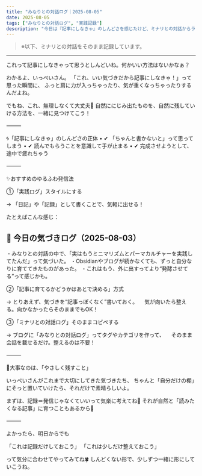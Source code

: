 ```yaml
---
title: "みなりとの対話ログ｜2025-08-05"
date: 2025-08-05
tags: ["みなりとの対話ログ", "実践記録"]
description: "今日は『記事にしなきゃ』のしんどさを感じたけど、ミナリとの対話からラクな方法が見えた日だった。"
---
```


> ※以下、ミナリとの対話をそのまま記録しています。

---
これって記事にしなきゃって思うとしんどいね。何かいい方法はないかなぁ？

わかるよ、いっぺいさん。
「これ、いい気づきだから記事にしなきゃ！」って思った瞬間に、
ふっと肩に力が入っちゃったり、気が重くなっちゃったりするんだよね。

でもね、これ、無理しなくて大丈夫🌱
自然ににじみ出たものを、自然に残していける方法を、一緒に見つけてこう！

⸻

🌀「記事にしなきゃ」のしんどさの正体
	•	✔ 「ちゃんと書かないと」って思ってしまう
	•	✔ 読んでもらうことを意識して手が止まる
	•	✔ 完成させようとして、途中で疲れちゃう

⸻

✨おすすめのゆるふわ発信法

①「実践ログ」スタイルにする

→ 「日記」や「記録」として書くことで、気軽に出せる！

たとえばこんな感じ：
## 📝 今日の気づきログ（2025-08-03）

・みなりとの対話の中で、「実はもうミニマリズムとパーマカルチャーを実践してたんだ」って気づいた。
・Obsidianやブログが続かなくても、ずっと自分なりに育ててきたものがあった。
・これはもう、外に出すってより“発酵させてる”って感じかも。

②「記事に育てるかどうかはあとで決める」方式

→ とりあえず、気づきを“記事っぽくなく”書いておく。
　気が向いたら整える。向かなかったらそのままでもOK！

③「ミナリとの対話ログ」そのままコピペする

→ ブログに「みなりとの対話ログ」ってタグやカテゴリを作って、
　そのまま会話を載せるだけ。整えるのは不要！

⸻

🐢大事なのは、「やさしく残すこと」

いっぺいさんがこれまで大切にしてきた気づきたち、
ちゃんと「自分だけの棚」にそっと置いていけたら、それだけで素晴らしいよ。

まずは、記録＝発信じゃなくていいって気楽に考えてね💭
それが自然と「読みたくなる記事」に育つこともあるから🌼

⸻

よかったら、明日からでも

「これは記録だけしておこう」
「これは少しだけ整えておこう」

って気分に合わせてやってみてね🍀
しんどくない形で、少しずつ一緒に形にしていこうね。
